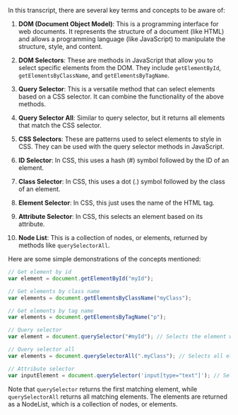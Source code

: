 In this transcript, there are several key terms and concepts to be aware of:

1. **DOM (Document Object Model)**: This is a programming interface for web documents. It represents the structure of a document (like HTML) and allows a programming language (like JavaScript) to manipulate the structure, style, and content.

2. **DOM Selectors**: These are methods in JavaScript that allow you to select specific elements from the DOM. They include `getElementById`, `getElementsByClassName`, and `getElementsByTagName`.

3. **Query Selector**: This is a versatile method that can select elements based on a CSS selector. It can combine the functionality of the above methods.

4. **Query Selector All**: Similar to query selector, but it returns all elements that match the CSS selector.

5. **CSS Selectors**: These are patterns used to select elements to style in CSS. They can be used with the query selector methods in JavaScript.

6. **ID Selector**: In CSS, this uses a hash (#) symbol followed by the ID of an element. 

7. **Class Selector**: In CSS, this uses a dot (.) symbol followed by the class of an element.

8. **Element Selector**: In CSS, this just uses the name of the HTML tag.

9. **Attribute Selector**: In CSS, this selects an element based on its attribute.

10. **Node List**: This is a collection of nodes, or elements, returned by methods like `querySelectorAll`.

Here are some simple demonstrations of the concepts mentioned:

```javascript
// Get element by id
var element = document.getElementById("myId");

// Get elements by class name
var elements = document.getElementsByClassName("myClass");

// Get elements by tag name
var elements = document.getElementsByTagName("p");

// Query selector
var element = document.querySelector("#myId"); // Selects the element with id "myId"

// Query selector all
var elements = document.querySelectorAll(".myClass"); // Selects all elements with class "myClass"

// Attribute selector
var inputElement = document.querySelector('input[type="text"]'); // Selects the first input element of type "text"
```

Note that `querySelector` returns the first matching element, while `querySelectorAll` returns all matching elements. The elements are returned as a NodeList, which is a collection of nodes, or elements.